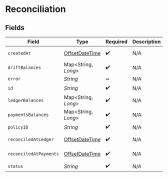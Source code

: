# Reconciliation


## Fields

| Field                                                                                     | Type                                                                                      | Required                                                                                  | Description                                                                               | Example                                                                                   |
| ----------------------------------------------------------------------------------------- | ----------------------------------------------------------------------------------------- | ----------------------------------------------------------------------------------------- | ----------------------------------------------------------------------------------------- | ----------------------------------------------------------------------------------------- |
| `createdAt`                                                                               | [OffsetDateTime](https://docs.oracle.com/javase/8/docs/api/java/time/OffsetDateTime.html) | :heavy_check_mark:                                                                        | N/A                                                                                       | 2021-01-01T00:00:00.000Z                                                                  |
| `driftBalances`                                                                           | Map<String, *Long*>                                                                       | :heavy_check_mark:                                                                        | N/A                                                                                       |                                                                                           |
| `error`                                                                                   | *String*                                                                                  | :heavy_minus_sign:                                                                        | N/A                                                                                       |                                                                                           |
| `id`                                                                                      | *String*                                                                                  | :heavy_check_mark:                                                                        | N/A                                                                                       | XXX                                                                                       |
| `ledgerBalances`                                                                          | Map<String, *Long*>                                                                       | :heavy_check_mark:                                                                        | N/A                                                                                       |                                                                                           |
| `paymentsBalances`                                                                        | Map<String, *Long*>                                                                       | :heavy_check_mark:                                                                        | N/A                                                                                       |                                                                                           |
| `policyID`                                                                                | *String*                                                                                  | :heavy_check_mark:                                                                        | N/A                                                                                       | XXX                                                                                       |
| `reconciledAtLedger`                                                                      | [OffsetDateTime](https://docs.oracle.com/javase/8/docs/api/java/time/OffsetDateTime.html) | :heavy_check_mark:                                                                        | N/A                                                                                       | 2021-01-01T00:00:00.000Z                                                                  |
| `reconciledAtPayments`                                                                    | [OffsetDateTime](https://docs.oracle.com/javase/8/docs/api/java/time/OffsetDateTime.html) | :heavy_check_mark:                                                                        | N/A                                                                                       | 2021-01-01T00:00:00.000Z                                                                  |
| `status`                                                                                  | *String*                                                                                  | :heavy_check_mark:                                                                        | N/A                                                                                       | COMPLETED                                                                                 |